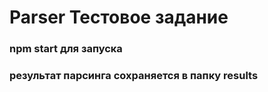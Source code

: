 # Parser Тестовое задание
### npm start для запуска
### результат парсинга сохраняется в папку results